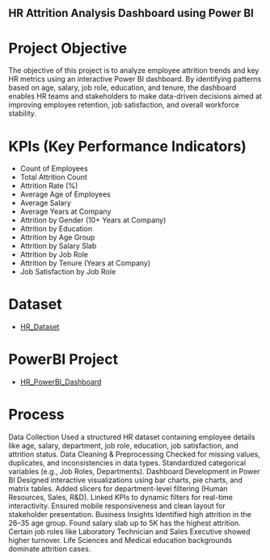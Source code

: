 ## HR Attrition Analysis Dashboard using Power BI

# Project Objective
The objective of this project is to analyze employee attrition trends and key HR metrics using an interactive Power BI dashboard. By identifying patterns based on age, salary, job role, education, and tenure, the dashboard enables HR teams and stakeholders to make data-driven decisions aimed at improving employee retention, job satisfaction, and overall workforce stability.


# KPIs (Key Performance Indicators)
- Count of Employees
- Total Attrition Count
- Attrition Rate (%)
- Average Age of Employees
- Average Salary
- Average Years at Company
- Attrition by Gender (10+ Years at Company)
- Attrition by Education
- Attrition by Age Group
- Attrition by Salary Slab
- Attrition by Job Role
- Attrition by Tenure (Years at Company)
- Job Satisfaction by Job Role

# Dataset
- <a href="https://github.com/tanyabatra555/HR-Data-Analytics-Dashboard/blob/main/HR_Analytics.csv"> HR_Dataset </a>

# PowerBI Project
- <a href="https://github.com/tanyabatra555/HR-Data-Analytics-Dashboard/blob/main/HR_Analytics_PowerBI_Dashboard.JPG"> HR_PowerBI_Dashboard </a>

# Process
Data Collection
Used a structured HR dataset containing employee details like age, salary, department, job role, education, job satisfaction, and attrition status.
Data Cleaning & Preprocessing
Checked for missing values, duplicates, and inconsistencies in data types.
Standardized categorical variables (e.g., Job Roles, Departments).
Dashboard Development in Power BI
Designed interactive visualizations using bar charts, pie charts, and matrix tables.
Added slicers for department-level filtering (Human Resources, Sales, R&D).
Linked KPIs to dynamic filters for real-time interactivity.
Ensured mobile responsiveness and clean layout for stakeholder presentation.
Business Insights
Identified high attrition in the 26–35 age group.
Found salary slab up to 5K has the highest attrition.
Certain job roles like Laboratory Technician and Sales Executive showed higher turnover.
Life Sciences and Medical education backgrounds dominate attrition cases.
